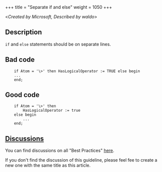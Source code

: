 +++
title = "Separate if and else"
weight = 1050
+++

<_Created by Microsoft, Described by waldo_\>

## Description
`if` and `else` statements should be on separate lines. 

## Bad code

```al
    if Atom = '\>' then HasLogicalOperator := TRUE else begin
    ...
    end;
```

## Good code

```al
    if Atom = '\>' then
        HasLogicalOperator := true
    else begin
        ...
    end;
```


## [Discussions](https://github.com/microsoft/alguidelines/discussions/categories/bc-best-practices?discussions_q=separate+if+and+else+category%3A%22BC+Best+Practices%22)

You can find discussions on all "Best Practices" [here](https://github.com/microsoft/alguidelines/discussions/categories/bc-best-practices).

If you don't find the discussion of this guideline, please feel fee to create a new one with the same title as this article.  